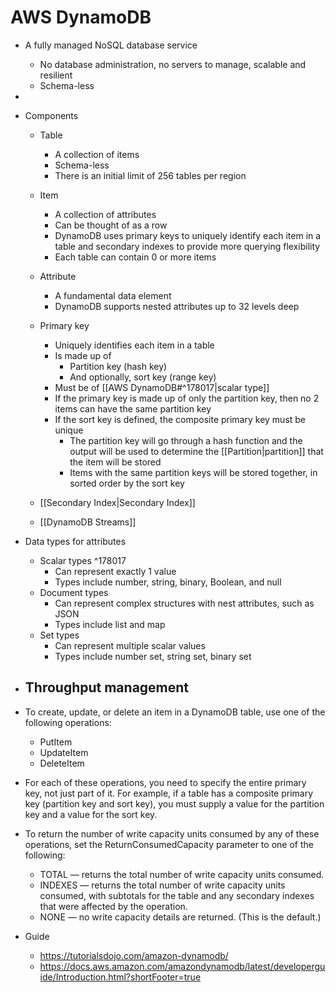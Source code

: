 # AWS DynamoDB

- A fully managed NoSQL database service
	- No database administration, no servers to manage, scalable and resilient
	- Schema-less

- 

- Components
	- Table
		- A collection of items
		- Schema-less
		- There is an initial limit of 256 tables per region

	- Item
		- A collection of attributes
		- Can be thought of as a row
		- DynamoDB uses primary keys to uniquely identify each item in a table and secondary indexes to provide more querying flexibility
		- Each table can contain 0 or more items

	- Attribute
		- A fundamental data element
		- DynamoDB supports nested attributes up to 32 levels deep

	- Primary key
		- Uniquely identifies each item in a table
		- Is made up of 
			- Partition key (hash key)
			- And optionally, sort key (range key)
		- Must be of [[AWS DynamoDB#^178017|scalar type]]
		- If the primary key is made up of only the partition key, then no 2 items can have the same partition key
		- If the sort key is defined, the composite primary key must be unique
			- The partition key will go through a hash function and the output will be used to determine the [[Partition|partition]] that the item will be stored
			- Items with the same partition keys will be stored together, in sorted order by the sort key

	- [[Secondary Index|Secondary Index]]

	- [[DynamoDB Streams]]

- Data types for attributes
	- Scalar types ^178017
		- Can represent exactly 1 value
		- Types include number, string, binary, Boolean, and null
	- Document types
		- Can represent complex structures with nest attributes, such as JSON
		- Types include list and map
	- Set types
		- Can represent multiple scalar values
		- Types include number set, string set, binary set


- Throughput management
	- 

- To create, update, or delete an item in a DynamoDB table, use one of the following operations:
	- PutItem
	- UpdateItem
	- DeleteItem

- For each of these operations, you need to specify the entire primary key, not just part of it. For example, if a table has a composite primary key (partition key and sort key), you must supply a value for the partition key and a value for the sort key.

-  To return the number of write capacity units consumed by any of these operations, set the ReturnConsumedCapacity parameter to one of the following:

	- TOTAL — returns the total number of write capacity units consumed.
	- INDEXES — returns the total number of write capacity units consumed, with subtotals for the table and any secondary indexes that were affected by the operation.
	- NONE — no write capacity details are returned. (This is the default.)

- Guide
	- https://tutorialsdojo.com/amazon-dynamodb/
	- https://docs.aws.amazon.com/amazondynamodb/latest/developerguide/Introduction.html?shortFooter=true